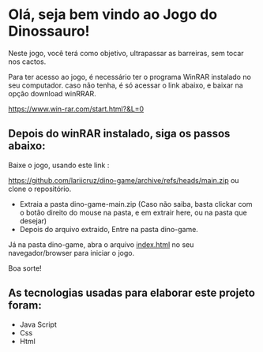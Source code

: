 # Olá, seja bem vindo ao Jogo do Dinossauro!

Neste jogo, você terá como objetivo, ultrapassar as barreiras, sem tocar nos cactos.

Para ter acesso ao jogo, é necessário ter o programa WinRAR instalado no seu computador.
caso não tenha, é só acessar o link abaixo, e baixar na opção download winRRAR.

https://www.win-rar.com/start.html?&L=0

## Depois do winRAR instalado, siga os passos abaixo:

Baixe o jogo, usando este link :

https://github.com/lariicruz/dino-game/archive/refs/heads/main.zip
ou clone o repositório.

- Extraia a pasta dino-game-main.zip (Caso não saiba, basta clickar com o botão direito do mouse na pasta, e em extrair here, ou na pasta que desejar)
- Depois do arquivo extraido, Entre na pasta dino-game.

Já na pasta dino-game, abra o arquivo  [index.html](index.html) no seu navegador/browser para iniciar o jogo.

Boa sorte!

## As tecnologias usadas para elaborar este projeto foram:

- Java Script
- Css
- Html



